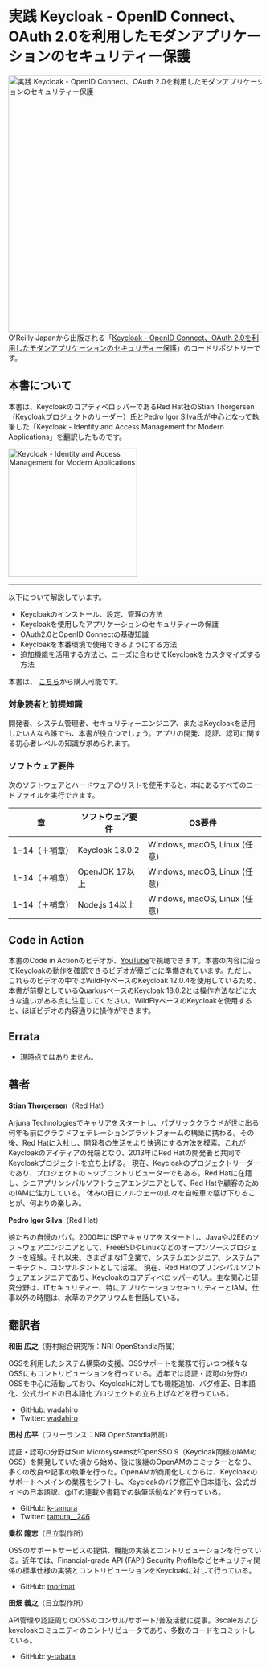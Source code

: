 # 実践 Keycloak - OpenID Connect、OAuth 2.0を利用したモダンアプリケーションのセキュリティー保護

<a href="https://www.amazon.co.jp/dp/4814400098"><img src="https://images-na.ssl-images-amazon.com/images/I/81omwIVptSL.jpg" alt="実践 Keycloak - OpenID Connect、OAuth 2.0を利用したモダンアプリケーションのセキュリティー保護" height="512px" align="left"></a>O'Reilly Japanから出版される「[Keycloak - OpenID Connect、OAuth 2.0を利用したモダンアプリケーションのセキュリティー保護](https://www.amazon.co.jp/dp/4814400098)」のコードリポジトリーです。

## 本書について

本書は、KeycloakのコアディベロッパーであるRed Hat社のStian Thorgersen（Keycloakプロジェクトのリーダー）氏とPedro Igor Silva氏が中心となって執筆した「Keycloak - Identity and Access Management for Modern Applications」を翻訳したものです。

<a href="https://www.packtpub.com/product/keycloak-identity-and-access-management-for-modern-applications/9781800562493?utm_source=github&utm_medium=repository&utm_campaign=9781800562493"><img src="https://static.packt-cdn.com/products/9781800562493/cover/smaller" alt="Keycloak - Identity and Access Management for Modern Applications" height="256px"></a>

----

以下について解説しています。

* Keycloakのインストール、設定、管理の方法
* Keycloakを使用したアプリケーションのセキュリティーの保護
* OAuth2.0とOpenID Connectの基礎知識
* Keycloakを本番環境で使用できるようにする方法
* 追加機能を活用する方法と、ニーズに合わせてKeycloakをカスタマイズする方法

本書は、 [こちら](https://www.amazon.co.jp/dp/4814400098)から購入可能です。

### 対象読者と前提知識

開発者、システム管理者、セキュリティーエンジニア、またはKeycloakを活用したい人なら誰でも、本書が役立つでしょう。アプリの開発、認証、認可に関する初心者レベルの知識が求められます。

### ソフトウェア要件

次のソフトウェアとハードウェアのリストを使用すると、本にあるすべてのコードファイルを実行できます。

| 章  | ソフトウェア要件                  | OS要件                      |
| -------- | ------------------------------------| -----------------------------------|
| 1-14（＋補章）       | Keycloak 18.0.2                  | Windows, macOS, Linux (任意) |
| 1-14（＋補章）       | OpenJDK 17以上                       | Windows, macOS, Linux (任意) |
| 1-14（＋補章）       | Node.js 14以上                       | Windows, macOS, Linux (任意) |

## Code in Action

本書のCode in Actionのビデオが、[YouTube](https://www.youtube.com/playlist?list=PLeLcvrwLe187DykEKXg-9Urd1Z6MQT61d)で視聴できます。本書の内容に沿ってKeycloakの動作を確認できるビデオが章ごとに準備されています。ただし、これらのビデオの中ではWildFlyベースのKeycloak 12.0.4を使用しているため、本書が前提としているQuarkusベースのKeycloak 18.0.2とは操作方法などに大きな違いがある点に注意してください。WildFlyベースのKeycloakを使用すると、ほぼビデオの内容通りに操作ができます。

## Errata

* 現時点ではありません。

## 著者
**Stian Thorgersen**（Red Hat）

Arjuna Technologiesでキャリアをスタートし、パブリッククラウドが世に出る何年も前にクラウドフェデレーションプラットフォームの構築に携わる。その後、Red Hatに入社し、開発者の生活をより快適にする方法を模索。これがKeycloakのアイディアの発端となり、2013年にRed Hatの開発者と共同でKeycloakプロジェクトを立ち上げる。
現在、Keycloakのプロジェクトリーダーであり、プロジェクトのトップコントリビューターでもある。Red Hatに在籍し、シニアプリンシパルソフトウェアエンジニアとして、Red Hatや顧客のためのIAMに注力している。
休みの日にノルウェーの山々を自転車で駆け下りることが、何よりの楽しみ。

**Pedro Igor Silva**（Red Hat）

娘たちの自慢のパパ。2000年にISPでキャリアをスタートし、JavaやJ2EEのソフトウェアエンジニアとして、FreeBSDやLinuxなどのオープンソースプロジェクトを経験。それ以来、さまざまなIT企業で、システムエンジニア、システムアーキテクト、コンサルタントとして活躍。
現在、Red Hatのプリンシパルソフトウェアエンジニアであり、Keycloakのコアディベロッパーの1人。主な関心と研究分野は、ITセキュリティー、特にアプリケーションセキュリティーとIAM。仕事以外の時間は、水草のアクアリウムを世話している。

## 翻訳者

**和田 広之**（野村総合研究所：NRI OpenStandia所属）

OSSを利用したシステム構築の支援、OSSサポートを業務で行いつつ様々なOSSにもコントリビューションを行っている。近年では認証・認可の分野のOSSを中心に活動しており、Keycloakに対しても機能追加、バグ修正、日本語化、公式ガイドの日本語化プロジェクトの立ち上げなどを行っている。
 - GitHub: [wadahiro](https://github.com/wadahiro)
 - Twitter: [wadahiro](https://twitter.com/wadahiro)

**田村 広平**（フリーランス：NRI OpenStandia所属）

認証・認可の分野はSun MicrosystemsがOpenSSO 9（Keycloak同様のIAMのOSS）を開発していた頃から始め、後に後継のOpenAMのコミッターとなり、多くの改良や記事の執筆を行った。OpenAMが商用化してからは、Keycloakのサポートへメインの業務をシフトし、Keycloakのバグ修正や日本語化、公式ガイドの日本語訳、@ITの連載や書籍での執筆活動などを行っている。
 - GitHub: [k-tamura](https://github.com/k-tamura)
 - Twitter: [tamura__246](https://twitter.com/tamura__246)

**乗松 隆志**（日立製作所）

OSSのサポートサービスの提供、機能の実装とコントリビューションを行っている。近年では、Financial-grade API (FAPI) Security Profileなどセキュリティ関係の標準仕様の実装とコントリビューションをKeycloakに対して行っている。
 - GitHub: [tnorimat](https://github.com/tnorimat)

**田畑 義之**（日立製作所）

API管理や認証周りのOSSのコンサル/サポート/普及活動に従事。3scaleおよびkeycloakコミュニティのコントリビュータであり、多数のコードをコミットしている。
 - GitHub: [y-tabata](https://github.com/y-tabata)
